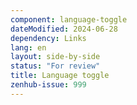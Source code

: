```yaml
---
component: language-toggle
dateModified: 2024-06-28
dependency: Links
lang: en
layout: side-by-side
status: "For review"
title: Language toggle
zenhub-issue: 999
---
```

